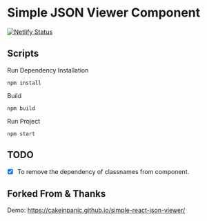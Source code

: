# Simple JSON Viewer Component

[![Netlify Status](https://api.netlify.com/api/v1/badges/dc4e978e-b3fd-4d55-be87-d8b8050c4bc7/deploy-status)](https://app.netlify.com/sites/zen-almeida-5e7020/deploys)



## Scripts

Run Dependency Installation

```
npm install
```
Build

```
npm build
```

Run Project

```
npm start
```

## TODO

- [x] To remove the dependency of classnames from component.

## Forked From & Thanks
Demo: https://cakeinpanic.github.io/simple-react-json-viewer/

